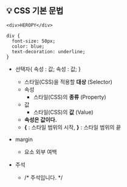 ## 💡 CSS 기본 문법
```
<div>HEROPY</div>

div {
  font-size: 50px;
  color: blue;
  text-decoration: underline;
}
```
- 선택자{ 속성 : 값; 속성 : 값; }
  - 스타일(CSS)을 적용할 **대상** (Selector)
  - 속성
    - 스타일(CSS)의 **종류** (Property)
  - 값
    - 스타일(CSS)의 **값** (Value)
  - **속성은 값이다.**
  - **{** : 스타일 범위의 시작, **}** : 스타일 범위의 끝
  
- margin
  - 요소 외부 여백
- 주석
  - /* 주석입니다. */
